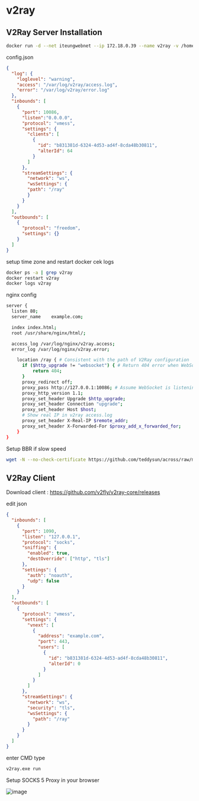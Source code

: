 # v2ray
## V2Ray Server Installation

```sh
docker run -d --net iteungwebnet --ip 172.18.0.39 --name v2ray -v /home/docker/v2ray:/etc/v2fly -p 10086:10086 v2fly/v2fly-core run -c /etc/v2fly/config.json
```

config.json
```json
{
  "log": {
    "loglevel": "warning",
    "access": "/var/log/v2ray/access.log",
    "error": "/var/log/v2ray/error.log"
  },
  "inbounds": [
    {
      "port": 10086,
      "listen":"0.0.0.0",
      "protocol": "vmess",
      "settings": {
        "clients": [
          {
            "id": "b831381d-6324-4d53-ad4f-8cda48b30811",
            "alterId": 64
          }
        ]
      },
      "streamSettings": {
        "network": "ws",
        "wsSettings": {
        "path": "/ray"
        }
      }
    }
  ],
  "outbounds": [
    {
      "protocol": "freedom",
      "settings": {}
    }
  ]
}
```
setup time zone and
restart docker
cek logs
```sh
docker ps -a | grep v2ray
docker restart v2ray
docker logs v2ray
```

nginx config
```sh
server {
  listen 80;
  server_name    example.com;

  index index.html;
  root /usr/share/nginx/html/;

  access_log /var/log/nginx/v2ray.access;
  error_log /var/log/nginx/v2ray.error;

    location /ray { # Consistent with the path of V2Ray configuration
      if ($http_upgrade != "websocket") { # Return 404 error when WebSocket upgrading negotiate failed
          return 404;
      }
      proxy_redirect off;
      proxy_pass http://127.0.0.1:10086; # Assume WebSocket is listening at localhost on port of 10000
      proxy_http_version 1.1;
      proxy_set_header Upgrade $http_upgrade;
      proxy_set_header Connection "upgrade";
      proxy_set_header Host $host;
      # Show real IP in v2ray access.log
      proxy_set_header X-Real-IP $remote_addr;
      proxy_set_header X-Forwarded-For $proxy_add_x_forwarded_for;
    }
}
```

Setup BBR if slow speed

```sh
wget -N --no-check-certificate https://github.com/teddysun/across/raw/master/bbr.sh && chmod +x bbr.sh && bash bbr.sh
```

## V2Ray Client

Download client : https://github.com/v2fly/v2ray-core/releases

edit json
```json
{
  "inbounds": [
    {
      "port": 1090,
      "listen": "127.0.0.1",
      "protocol": "socks",
      "sniffing": {
        "enabled": true,
        "destOverride": ["http", "tls"]
      },
      "settings": {
        "auth": "noauth",
        "udp": false
      }
    }
  ],
  "outbounds": [
    {
      "protocol": "vmess",
      "settings": {
        "vnext": [
          {
            "address": "example.com",
            "port": 443,
            "users": [
              {
                "id": "b831381d-6324-4d53-ad4f-8cda48b30811",
                "alterId": 0
              }
            ]
          }
        ]
      },
      "streamSettings": {
        "network": "ws",
        "security": "tls",
        "wsSettings": {
          "path": "/ray"
        }
      }
    }
  ]
}
```

enter CMD type 
```sh
v2ray.exe run
```

Setup SOCKS 5 Proxy in your browser

![image](https://user-images.githubusercontent.com/11188109/235120455-bef7c819-21e1-4867-ad0d-289731e94a97.png)
